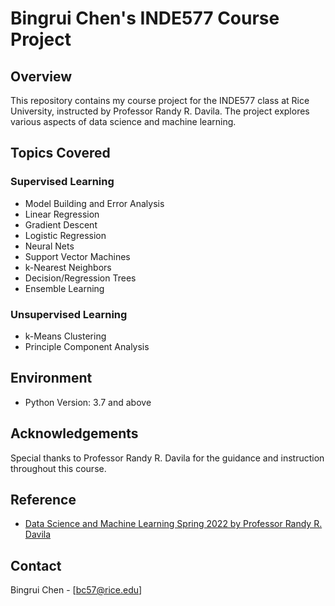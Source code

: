 # Bingrui Chen's INDE577 Course Project

## Overview

This repository contains my course project for the INDE577 class at Rice University, instructed by Professor Randy R. Davila. The project explores various aspects of data science and machine learning.

## Topics Covered

### Supervised Learning
- Model Building and Error Analysis
- Linear Regression
- Gradient Descent
- Logistic Regression
- Neural Nets
- Support Vector Machines
- k-Nearest Neighbors
- Decision/Regression Trees
- Ensemble Learning

### Unsupervised Learning
- k-Means Clustering
- Principle Component Analysis


## Environment

- Python Version: 3.7 and above

## Acknowledgements

Special thanks to Professor Randy R. Davila for the guidance and instruction throughout this course.

## Reference

- [Data Science and Machine Learning Spring 2022 by Professor Randy R. Davila](https://github.com/RandyRDavila/Data_Science_and_Machine_Learning_Spring_2022/blob/main/README.md)

## Contact

Bingrui Chen - [bc57@rice.edu]


